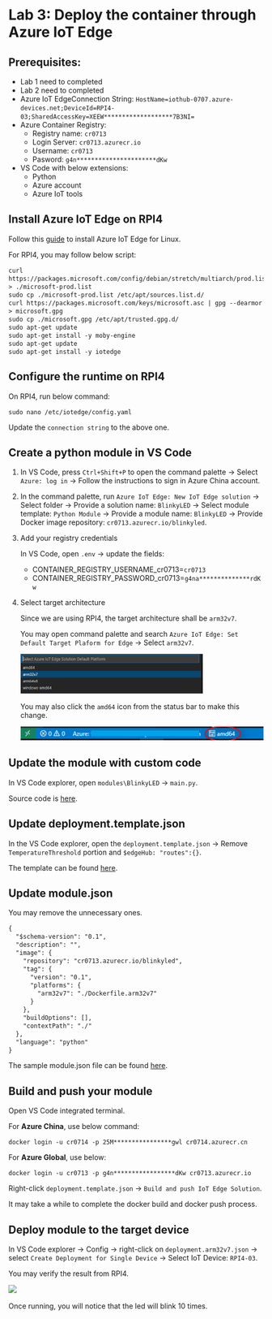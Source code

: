 # Lab 3: Deploy the container through Azure IoT Edge

## Prerequisites:
- Lab 1 need to completed
- Lab 2 need to completed
- Azure IoT EdgeConnection String: `HostName=iothub-0707.azure-devices.net;DeviceId=RPI4-03;SharedAccessKey=XEEW*******************7B3NI=`
- Azure Container Registry:
  - Registry name: `cr0713`
  - Login Server: `cr0713.azurecr.io`
  - Username: `cr0713`
  - Pasword: `g4n**********************dKw`
- VS Code with below extensions:
  - Python
  - Azure account
  - Azure IoT tools

## Install Azure IoT Edge on RPI4

Follow this [guide](https://docs.microsoft.com/en-us/azure/iot-edge/how-to-install-iot-edge?view=iotedge-2018-06) to install Azure IoT Edge for Linux.

For RPI4, you may follow below script:

```
curl https://packages.microsoft.com/config/debian/stretch/multiarch/prod.list > ./microsoft-prod.list 
sudo cp ./microsoft-prod.list /etc/apt/sources.list.d/ 
curl https://packages.microsoft.com/keys/microsoft.asc | gpg --dearmor > microsoft.gpg 
sudo cp ./microsoft.gpg /etc/apt/trusted.gpg.d/ 
sudo apt-get update 
sudo apt-get install -y moby-engine 
sudo apt-get update 
sudo apt-get install -y iotedge

```

## Configure the runtime on RPI4

On RPI4, run below command:


```
sudo nano /etc/iotedge/config.yaml
```

Update the `connection string` to the above one.

## Create a python module in VS Code

1. In VS Code, press `Ctrl+Shift+P` to open the command palette -> Select `Azure: log in` -> Follow the instructions to sign in Azure China account.

2. In the command palette, run `Azure IoT Edge: New IoT Edge solution` -> Select folder -> Provide a solution name: `BlinkyLED` -> Select module template: `Python Module` -> Provide a module name: `BlinkyLED` -> Provide Docker image repository: `cr0713.azurecr.io/blinkyled`.

3. Add your registry credentials

   In VS Code, open `.env` -> update the fields:

   - CONTAINER_REGISTRY_USERNAME_cr0713=`cr0713`
   - CONTAINER_REGISTRY_PASSWORD_cr0713=`g4na**************rdKw`

4. Select target architecture

    Since we are using RPI4, the target architecture shall be `arm32v7`.

    You may open command palette and search `Azure IoT Edge: Set Default Target Plaform for Edge` -> Select `arm32v7`.

    <img src="images/select-edge-default-platform.png" width=75%>

    You may also click the `amd64` icon from the status bar to make this change.

    ![](images/select-status-bar.png)


## Update the module with custom code

In VS Code explorer, open `modules\BlinkyLED` -> `main.py`.

Source code is [here](sources/main.py).


## Update deployment.template.json

In the VS Code explorer, open the `deployment.template.json` -> Remove `TemperatureThreshold` portion and `$edgeHub: "routes":{}`.

The template can be found [here](sources/deployment.template.json).

## Update module.json

You may remove the unnecessary ones.
```
{
  "$schema-version": "0.1",
  "description": "",
  "image": {
    "repository": "cr0713.azurecr.io/blinkyled",
    "tag": {
      "version": "0.1",
      "platforms": {
        "arm32v7": "./Dockerfile.arm32v7"
      }
    },
    "buildOptions": [],
    "contextPath": "./"
  },
  "language": "python"
}
```

The sample module.json file can be found [here](sources/azure-iotedge/module.json).

## Build and push your module

Open VS Code integrated terminal.

For **Azure China**, use below command:

```
docker login -u cr0714 -p 25M****************gwl cr0714.azurecr.cn
````

For **Azure Global**, use below:

```
docker login -u cr0713 -p g4n*****************dKw cr0713.azurecr.io
```

Right-click `deployment.template.json` -> `Build and push IoT Edge Solution`.

It may take a while to complete the docker build and docker push process.

## Deploy module to the target device

In VS Code explorer -> Config -> right-click on `deployment.arm32v7.json` -> select `Create Deployment for Single Device` -> Select IoT Device: `RPI4-03`.

You may verify the result from RPI4.

![](images/iotedge-list.png)

Once running, you will notice that the led will blink 10 times.